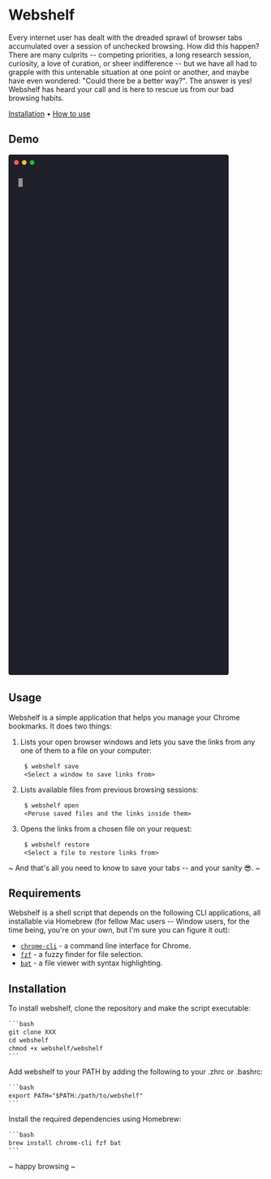 # Webshelf

Every internet user has dealt with the dreaded sprawl of browser tabs
accumulated over a session of unchecked browsing. How did this happen?
There are many culprits -- competing priorities, a long research
session, curiosity, a love of curation, or sheer indifference -- but we have
all had to grapple with this untenable situation at one point or another,
and maybe have even wondered: "Could there be a better way?". The answer is
yes! Webshelf has heard your call and is here to rescue us from our bad
browsing habits.

<!-- TODO: Symlink to fff-{preview,action}.sh, _ffi, _ffs in src/ -->
[Installation](#installation) • [How to use](#usage)

## Demo

<!-- TODO: Extend the demo -->
![demo](doc/demo.svg)

## Usage

Webshelf is a simple application that helps you manage your Chrome bookmarks.
It does two things:

1. Lists your open browser windows and lets you save the links from any one
   of them to a file on your computer:

        $ webshelf save
        <Select a window to save links from>

2. Lists available files from previous browsing sessions:

        $ webshelf open
        <Peruse saved files and the links inside them>

3. Opens the links from a chosen file on your request:

        $ webshelf restore
        <Select a file to restore links from>

~ And that's all you need to know to save your tabs -- and your sanity 😎. ~

## Requirements

Webshelf is a shell script that depends on the following CLI applications,
all installable via Homebrew (for fellow Mac users -- Window users, for the
time being, you're on your own, but I'm sure you can figure it out):

- [`chrome-cli`](https://github.com/prasmussen/chrome-cli?tab=readme-ov-file) - a command line interface for Chrome.
- [`fzf`](https://github.com/junegunn/fzf) - a fuzzy finder for file selection.
- [`bat`](https://github.com/sharkdp/bat) - a file viewer with syntax highlighting.

## Installation

To install webshelf, clone the repository and make the script executable:

    ```bash
    git clone XXX
    cd webshelf
    chmod +x webshelf/webshelf
    ```

Add webshelf to your PATH by adding the following to your .zhrc or .bashrc:

    ```bash
    export PATH="$PATH:/path/to/webshelf"
    ```

Install the required dependencies using Homebrew:

    ```bash
    brew install chrome-cli fzf bat
    ```

~ happy browsing ~
